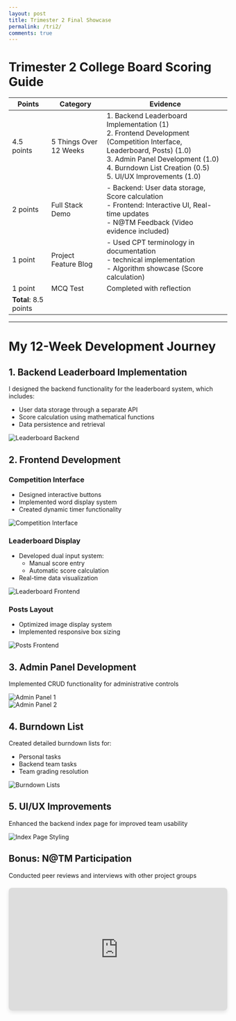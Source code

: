 ```yaml
---
layout: post
title: Trimester 2 Final Showcase
permalink: /tri2/
comments: true
---
```


# Trimester 2 College Board Scoring Guide

| Points | Category | Evidence |
|--------|----------|----------|
| 4.5 points | 5 Things Over 12 Weeks | 1. Backend Leaderboard Implementation (1)<br>2. Frontend Development (Competition Interface, Leaderboard, Posts) (1.0)<br>3. Admin Panel Development (1.0)<br>4. Burndown List Creation (0.5)<br>5. UI/UX Improvements (1.0) |
| 2 points | Full Stack Demo | - Backend: User data storage, Score calculation<br>- Frontend: Interactive UI, Real-time updates<br>- N@TM Feedback (Video evidence included) |
| 1 point | Project Feature Blog | - Used CPT terminology in documentation<br>-  technical implementation<br>- Algorithm showcase (Score calculation) |
| 1 point | MCQ Test | Completed with reflection |
| **Total**: 8.5 points | | |

---

# My 12-Week Development Journey

## 1. Backend Leaderboard Implementation
I designed the backend functionality for the leaderboard system, which includes:
- User data storage through a separate API
- Score calculation using mathematical functions
- Data persistence and retrieval

<div class="showcase-image">
    <img src="../images/notebooks/Screenshot 2025-03-02 142524.png" alt="Leaderboard Backend">
</div>

## 2. Frontend Development
### Competition Interface
- Designed interactive buttons
- Implemented word display system
- Created dynamic timer functionality

<div class="showcase-image">
    <img src="../images/notebooks/Screenshot 2025-03-02 142813.png" alt="Competition Interface">
</div>

### Leaderboard Display
- Developed dual input system:
  - Manual score entry
  - Automatic score calculation
- Real-time data visualization

<div class="showcase-image">
    <img src="../images/notebooks/Screenshot 2025-03-02 142916.png" alt="Leaderboard Frontend">
</div>

### Posts Layout
- Optimized image display system
- Implemented responsive box sizing

<div class="showcase-image">
    <img src="../images/notebooks/Screenshot 2025-03-02 143031.png" alt="Posts Frontend">
</div>

## 3. Admin Panel Development
Implemented CRUD functionality for administrative controls

<div class="showcase-grid">
    <div class="showcase-image">
        <img src="../images/notebooks/Screenshot 2025-03-01 131326.png" alt="Admin Panel 1">
    </div>
    <div class="showcase-image">
        <img src="../images/notebooks/Screenshot 2025-03-01 131303.png" alt="Admin Panel 2">
    </div>
</div>

## 4. Burndown List
Created detailed burndown lists for:
- Personal tasks
- Backend team tasks
- Team grading resolution

<div class="showcase-image">
    <img src="../images/notebooks/Screenshot 2025-03-01 131456.png" alt="Burndown Lists">
</div>

## 5. UI/UX Improvements
Enhanced the backend index page for improved team usability

<div class="showcase-image">
    <img src="../images/notebooks/Screenshot 2025-03-01 131243.png" alt="Index Page Styling">
</div>

## Bonus: N@TM Participation
Conducted peer reviews and interviews with other project groups

<div class="video-container">
    <iframe 
        width="100%" 
        height="315" 
        src="https://www.youtube.com/embed/ihp6rpVMqOI" 
        title="N@TM Interviews" 
        frameborder="0" 
        allow="accelerometer; autoplay; clipboard-write; encrypted-media; gyroscope; picture-in-picture" 
        allowfullscreen>
    </iframe>
</div>

<style>
.video-container {
    position: relative;
    padding-bottom: 56.25%; /* 16:9 Aspect Ratio */
    height: 0;
    overflow: hidden;
    margin: 20px 0;
    border-radius: 8px;
    box-shadow: 0 4px 8px rgba(0,0,0,0.1);
}

.video-container iframe {
    position: absolute;
    top: 0;
    left: 0;
    width: 100%;
    height: 100%;
    border: 0;
}
</style>